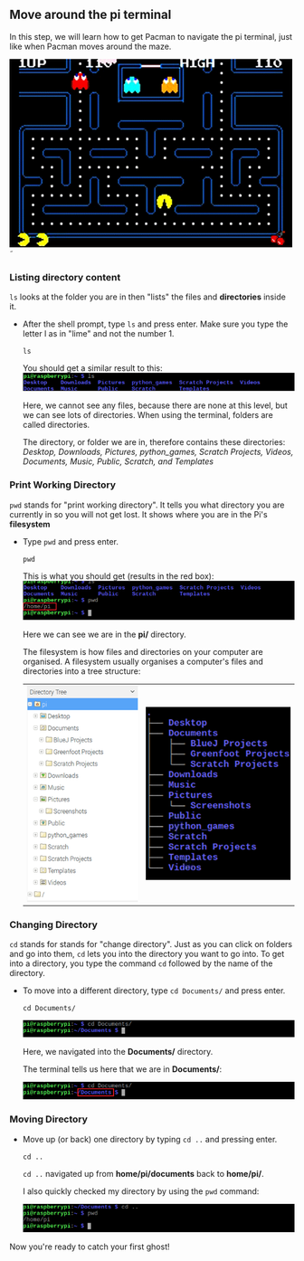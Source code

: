 ## Move around the pi terminal

In this step, we will learn how to get Pacman to navigate the pi terminal, just like when Pacman moves around the maze.

![Pacman Gif](images/pacmangiphy.gif)
˜

### Listing directory content

`ls` looks at the folder you are in then "lists" the files and **directories** inside it.

+ After the shell prompt, type `ls` and press enter. Make sure you type the letter l as in "lime" and not the number 1.
  ```
  ls
  ```
  You should get a similar result to this:
  ![LS Command](images/lscommand.png)

  Here, we cannot see any files, because there are none at this level, but we can see lots of directories. When using the terminal, folders are called directories.

  The directory, or folder we are in, therefore contains these directories:
  *Desktop, Downloads, Pictures, python_games, Scratch Projects, Videos, Documents, Music, Public, Scratch, and Templates*


### Print Working Directory

`pwd` stands for "print working directory". It tells you what directory you are currently in so you will not get lost. It shows where you are in the Pi's **filesystem**

+ Type `pwd` and press enter.
  ```
  pwd
  ```
  This is what you should get (results in the red box):
  ![PWD Command](images/pwdcommand.png)

  Here we can see we are in the **pi/** directory.

  The filesystem is how files and directories on your computer are organised. A filesystem usually organises a computer's files and directories into a tree structure:

  |                                              |                                              |
  | :------------------------------------------: | :------------------------------------------: |
  | ![File Manager](images/filemanager.png)      | ![File Tree](images/filetree.png)            |



### Changing Directory

`cd` stands for stands for "change directory". Just as you can click on folders and go into them, `cd` lets you into the directory you want to go into. To get into a directory, you type the command `cd` followed by the name of the directory.

+ To move into a different directory, type `cd Documents/` and press enter.
  ```
  cd Documents/
  ```
  ![CD Documents](images/cddocuments.png)

  Here, we navigated into the **Documents/** directory.

  The terminal tells us here that we are in **Documents/**:

  ![CD Documents path](images/cddocumentspath.png)


### Moving Directory

+ Move up (or back) one directory by typing `cd ..` and pressing enter.
  ```
  cd ..
  ```
  `cd ..` navigated up from **home/pi/documents** back to **home/pi/**.

  I also quickly checked my directory by using the `pwd` command:

  ![CD DotDot Command](images/cddotdotcommand.png)

Now you're ready to catch your first ghost!
